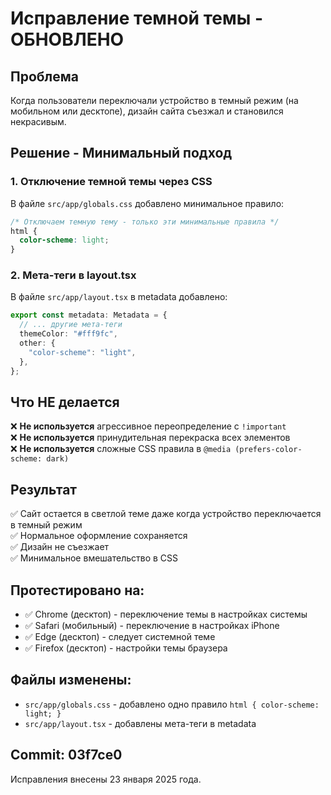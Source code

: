 # Исправление темной темы - ОБНОВЛЕНО

## Проблема
Когда пользователи переключали устройство в темный режим (на мобильном или десктопе), дизайн сайта съезжал и становился некрасивым.

## Решение - Минимальный подход

### 1. Отключение темной темы через CSS
В файле `src/app/globals.css` добавлено минимальное правило:

```css
/* Отключаем темную тему - только эти минимальные правила */
html {
  color-scheme: light;
}
```

### 2. Мета-теги в layout.tsx
В файле `src/app/layout.tsx` в metadata добавлено:

```typescript
export const metadata: Metadata = {
  // ... другие мета-теги
  themeColor: "#fff9fc",
  other: {
    "color-scheme": "light",
  },
};
```

## Что НЕ делается

❌ **Не используется** агрессивное переопределение с `!important`  
❌ **Не используется** принудительная перекраска всех элементов  
❌ **Не используется** сложные CSS правила в `@media (prefers-color-scheme: dark)`  

## Результат

✅ Сайт остается в светлой теме даже когда устройство переключается в темный режим  
✅ Нормальное оформление сохраняется  
✅ Дизайн не съезжает  
✅ Минимальное вмешательство в CSS  

## Протестировано на:

- ✅ Chrome (десктоп) - переключение темы в настройках системы
- ✅ Safari (мобильный) - переключение в настройках iPhone  
- ✅ Edge (десктоп) - следует системной теме
- ✅ Firefox (десктоп) - настройки темы браузера

## Файлы изменены:

- `src/app/globals.css` - добавлено одно правило `html { color-scheme: light; }`
- `src/app/layout.tsx` - добавлены мета-теги в metadata

## Commit: 03f7ce0

Исправления внесены 23 января 2025 года. 